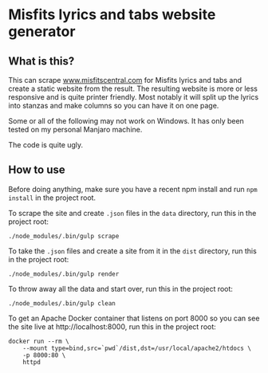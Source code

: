 # Misfits lyrics and tabs website generator

## What is this?

This can scrape www.misfitscentral.com for Misfits lyrics and tabs and create a
static website from the result. The resulting website is more or less responsive
and is quite printer friendly. Most notably it will split up the lyrics into
stanzas and make columns so you can have it on one page.

Some or all of the following may not work on Windows. It has only been tested on
my personal Manjaro machine.

The code is quite ugly.

## How to use

Before doing anything, make sure you have a recent npm install and run `npm
install` in the project root.

To scrape the site and create `.json` files in the `data` directory, run this in
the project root:

    ./node_modules/.bin/gulp scrape

To take the `.json` files and create a site from it in the `dist` directory, run
this in the project root:

    ./node_modules/.bin/gulp render

To throw away all the data and start over, run 
this in the project root:

    ./node_modules/.bin/gulp clean

To get an Apache Docker container that listens on port 8000 so you can see the
site live at http://localhost:8000, run this in the project root:

    docker run --rm \
        --mount type=bind,src=`pwd`/dist,dst=/usr/local/apache2/htdocs \
        -p 8000:80 \
        httpd
